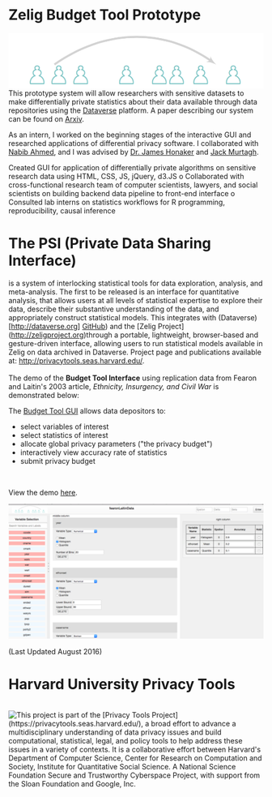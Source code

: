 # Zelig Budget Tool Prototype  

<a href="http://datascience.iq.harvard.edu/tworavens"><img src="budget_tool/images/dpi2.png" align="left"></a> 
This prototype system will allow researchers with sensitive datasets to make differentially private statistics about their data available through data repositories using the [Dataverse](https://dataverse.org/) platform. A paper describing our system can be found on [Arxiv](https://arxiv.org/pdf/1609.04340.pdf).      

As an intern, I worked on the beginning stages of the interactive GUI and researched applications of differential privacy software. I collaborated with [Nabib Ahmed](anhttps://github.com/Nashmed28), and I was advised by [Dr. James Honaker](http://hona.kr/) and [Jack Murtagh](https://scholar.harvard.edu/jmurtagh).      

Created GUI for application of differentially private algorithms on sensitive research data using HTML, CSS, JS, jQuery, d3.JS
o Collaborated with cross-functional research team of computer scientists, lawyers, and social scientists on building backend data pipeline to front-end interface
o Consulted lab interns on statistics workflows for R programming, reproducibility, causal inference


# The PSI (Private Data Sharing Interface)
is a system of interlocking statistical tools for data exploration, analysis, and meta-analysis.  The first to be released is an interface for quantitative analysis, that allows users at all levels of statistical expertise to explore their data, describe their substantive understanding of the data, and appropriately construct statistical models. This integrates with (Dataverse) [http://dataverse.org] [GitHub](https://github.com/IQSS/dataverse)) and the [Zelig Project] (http://zeligproject.org)through a portable, lightweight, browser-based and gesture-driven interface, allowing users to run statistical models available in Zelig on data archived in Dataverse.  Project page and publications available at: http://privacytools.seas.harvard.edu/. 
<br><br>
The demo of the **Budget Tool Interface** using replication data from Fearon and Laitin's 2003 article, *Ethnicity, Insurgency, and Civil War* is demonstrated below:  


The [Budget Tool GUI](https://beta.dataverse.org/custom/DifferentialPrivacyPrototype/UI/code/interface.html?fileid=20&UI=1) allows data depositors to:
  * select variables of interest
  * select statistics of interest
  * allocate global privacy parameters ("the privacy budget")
  * interactively view accuracy rate of statistics
  * submit privacy budget

<br>

View the demo [here](https://vimeo.com/18064906).   

[![Example Page](budget_tool/images/budgetTool_screenshot_august2016.png)](https://vimeo.com/180649061)

(Last Updated August 2016)  



<h1>Harvard University Privacy Tools</h1>
<br>
<img src = "http://privacytools.seas.harvard.edu/files/os_shields/seas.png?m=1425310908" align="left"> This project is part of the [Privacy Tools Project](https://privacytools.seas.harvard.edu/), a broad effort to advance a multidisciplinary understanding of data privacy issues and build computational, statistical, legal, and policy tools to help address these issues in a variety of contexts. It is a collaborative effort between Harvard's Department of Computer Science, Center for Research on Computation and Society,  Institute for Quantitative Social Science. A National Science Foundation Secure and Trustworthy Cyberspace Project, with support from the Sloan Foundation and Google, Inc. 
<br><br>  
